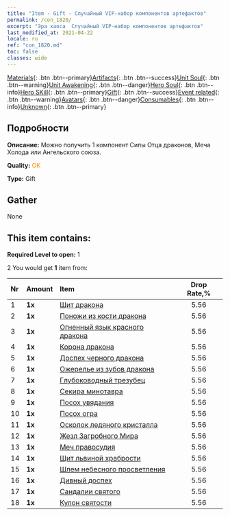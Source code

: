 ```yaml
---
title: "Item - Gift - Случайный VIP-набор компонентов артефактов"
permalink: /con_1820/
excerpt: "Эра хаоса  Случайный VIP-набор компонентов артефактов"
last_modified_at: 2021-04-22
locale: ru
ref: "con_1820.md"
toc: false
classes: wide
---
```

 [Materials](/ItemsRU/){: .btn .btn--primary}[Artifacts](/ItemsRU/Artifacts/){: .btn .btn--success}[Unit Soul](/ItemsRU/UnitSoul/){: .btn .btn--warning}[Unit Awakening](/ItemsRU/UnitAwakening/){: .btn .btn--danger}[Hero Soul](/ItemsRU/HeroSoul/){: .btn .btn--info}[Hero SKill](/ItemsRU/HeroSkill/){: .btn .btn--primary}[Gift](/ItemsRU/Gift/){: .btn .btn--success}[Event related](/ItemsRU/Events/){: .btn .btn--warning}[Avatars](/ItemsRU/Avatars/){: .btn .btn--danger}[Consumables](/ItemsRU/Consumables/){: .btn .btn--info}[Unknown](/ItemsRU/Unknown/){: .btn .btn--primary}

## Подробности
 **Описание:** Можно получить 1 компонент Силы Отца драконов, Меча Холода или Ангельского союза.

 **Quality:** <span style="color: #FF8C00">OK</span>

 **Type:** Gift

## Gather

  None

## This item contains:

 **Required Level to open:** 1

 2 You would get **1** item  from:

  | Nr | Amount |     Item    | Drop Rate,% |
  |:---|:-------|:------------|:---------:|
  | 1 |  **1x** | [Щит дракона](/ru/Items/art_144/) | 5.56 | 
  | 2 |  **1x** | [Поножи из кости дракона](/ru/Items/art_145/) | 5.56 | 
  | 3 |  **1x** | [Огненный язык красного дракона](/ru/Items/art_146/) | 5.56 | 
  | 4 |  **1x** | [Корона дракона](/ru/Items/art_147/) | 5.56 | 
  | 5 |  **1x** | [Доспех черного дракона](/ru/Items/art_148/) | 5.56 | 
  | 6 |  **1x** | [Ожерелье из зубов дракона](/ru/Items/art_149/) | 5.56 | 
  | 7 |  **1x** | [Глубоководный трезубец](/ru/Items/art_160/) | 5.56 | 
  | 8 |  **1x** | [Секира минотавра](/ru/Items/art_161/) | 5.56 | 
  | 9 |  **1x** | [Посох увядания](/ru/Items/art_162/) | 5.56 | 
  | 10 |  **1x** | [Посох огра](/ru/Items/art_163/) | 5.56 | 
  | 11 |  **1x** | [Осколок ледяного кристалла](/ru/Items/art_164/) | 5.56 | 
  | 12 |  **1x** | [Жезл Загробного Мира](/ru/Items/art_165/) | 5.56 | 
  | 13 |  **1x** | [Меч правосудия](/ru/Items/art_150/) | 5.56 | 
  | 14 |  **1x** | [Щит львиной храбрости](/ru/Items/art_151/) | 5.56 | 
  | 15 |  **1x** | [Шлем небесного просветления](/ru/Items/art_152/) | 5.56 | 
  | 16 |  **1x** | [Дивный доспех](/ru/Items/art_153/) | 5.56 | 
  | 17 |  **1x** | [Сандалии святого](/ru/Items/art_154/) | 5.56 | 
  | 18 |  **1x** | [Кулон святости](/ru/Items/art_155/) | 5.56 | 
